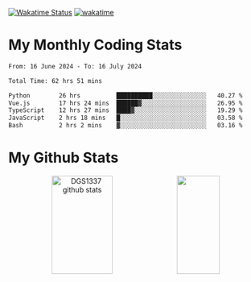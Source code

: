 [![Wakatime Status](https://github.com/noopurphalak/noopurphalak/workflows/wakatime-status-update/badge.svg)](https://github.com/noopurphalak/noopurphalak/actions/workflows/main.yml)
[![wakatime](https://wakatime.com/badge/user/80ace140-ef40-4fdd-b8ed-f3be3d2e1aea.svg)](https://wakatime.com/@80ace140-ef40-4fdd-b8ed-f3be3d2e1aea)

# My Monthly Coding Stats

<!--START_SECTION:waka-->

```txt
From: 16 June 2024 - To: 16 July 2024

Total Time: 62 hrs 51 mins

Python        26 hrs          ██████████░░░░░░░░░░░░░░░   40.27 %
Vue.js        17 hrs 24 mins  ██████▓░░░░░░░░░░░░░░░░░░   26.95 %
TypeScript    12 hrs 27 mins  ████▓░░░░░░░░░░░░░░░░░░░░   19.29 %
JavaScript    2 hrs 18 mins   █░░░░░░░░░░░░░░░░░░░░░░░░   03.58 %
Bash          2 hrs 2 mins    ▓░░░░░░░░░░░░░░░░░░░░░░░░   03.16 %
```

<!--END_SECTION:waka-->

# My Github Stats
<div style="text-align: center;">
  <img width="49%" height="195px" src="https://github-readme-stats-sigma-five.vercel.app/api?username=noopurphalak&show_icons=true&count_private=true&hide_border=true&title_color=ecf2f8&icon_color=0d1117&text_color=FFFFFF&bg_color=0d1117" alt="DGS1337 github stats" />
  <img width="41%" height="195px" src="https://github-readme-stats-sigma-five.vercel.app/api/top-langs/?username=noopurphalak&layout=compact&hide_border=true&title_color=ecf2f8&text_color=FFFFFF&bg_color=0d1117" />
</div>
